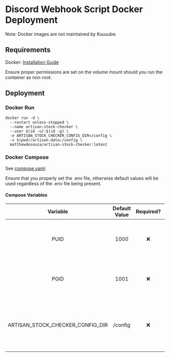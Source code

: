 # Discord Webhook Script Docker Deployment

Note: Docker images are not maintained by Kuuuube.

## Requirements

Docker: [Installation Guide](https://docs.docker.com/engine/install/)

Ensure proper permissions are set on the volume mount should you run the container as non-root.

## Deployment

### Docker Run

```shell
docker run -d \
  --restart unless-stopped \
  --name artisan-stock-checker \
  --user $(id -u):$(id -g) \
  -e ARTISAN_STOCK_CHECKER_CONFIG_DIR=/config \
  -v $(pwd)/artisan-data:/config \
  matthewdesouza/artisan-stock-checker:latest
```

### Docker Compose

See [compose.yaml](../compose.yaml).

Ensure that you properly set the .env file, otherwise default values will be used regardless of the .env file being present.

#### Compose Variables

| Variable | Default Value | Required? |                                Purpose                                 |
| :------: | :-----------: | :-------: |:----------------------------------------------------------------------:|
| PUID | 1000 | ❌ |            Set which user the container will deploy under.             |
| PGID | 1001 | ❌ |            Set which group the container will deploy under.            |
| ARTISAN_STOCK_CHECKER_CONFIG_DIR | /config | ❌ | Set which folder will contain the generated data within the container. |